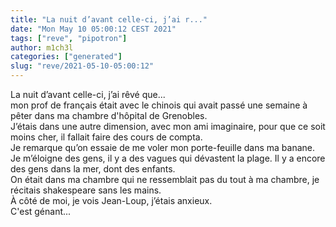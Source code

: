 ```yaml
---
title: "La nuit d’avant celle-ci, j’ai r..."
date: "Mon May 10 05:00:12 CEST 2021"
tags: ["reve", "pipotron"]
author: m1ch3l
categories: ["generated"]
slug: "reve/2021-05-10-05:00:12"
---
```


La nuit d’avant celle-ci, j’ai rêvé que...<br>
mon prof de français était avec le chinois qui avait passé une semaine à pêter dans ma chambre d'hôpital de Grenobles.<br>
J’étais dans une autre dimension, avec mon ami imaginaire, pour que ce soit moins cher, il fallait faire des cours de compta.<br>
Je remarque qu’on essaie de me voler mon porte-feuille dans ma banane. Je m’éloigne des gens, il y a des vagues qui dévastent la plage. Il y a encore des gens dans la mer, dont des enfants.<br>
On était dans ma chambre qui ne ressemblait pas du tout à ma chambre, je récitais shakespeare sans les mains.<br>
À côté de moi, je vois Jean-Loup, j’étais anxieux.<br>
C'est génant...<br>
